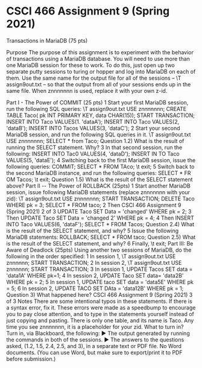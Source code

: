 # CSCI 466 Assignment 9 (Spring 2021)

Transactions in MariaDB (75 pts)


Purpose
The purpose of this assignment is to experiment with the behavior of transactions using a MariaDB database. You will need to
use more than one MariaDB session for these to work. To do this, just open up two separate putty sessions to turing or hopper and
log into MariaDB on each of them. Use the same name for the output file for all of the sessions – \T assign9out.txt – so that the
output from all of your sessions ends up in the same file. When znnnnnnn is used, replace it with your own z-id.


Part I - The Power of COMMIT (25 pts)
1 Start your first MariaDB session, run the following SQL queries:
\T assign9out.txt
USE znnnnnnn;
CREATE TABLE Taco(
pk INT PRIMARY KEY,
data CHAR(15));
START TRANSACTION;
INSERT INTO Taco
VALUES(1. 'dataA');
INSERT INTO Taco
VALUES(2, 'dataB');
INSERT INTO Tacos
VALUES(3, 'dataC');
2 Start your second MariaDB session, and run the following SQL queries in it.
\T assign9out.txt
USE znnnnnnn;
SELECT * from Taco;
Question 1.2) What is the result of running the SELECT statement. Why?
3 In that second session, run the following:
INSERT INTO Tac0 VALUES(4, 'dataD');
INSERT IN TO Taco VALUES(5, 'dataE');
4 Switching back to the first MariaDB session, issue the following queries:
COMMIT;
SELECT * FROM TAco;
\t
exit;
5 Switch back to the second MariaDB instance, and run the following queries:
SELECT * FR OM Tacos;
\t
exit;
Question 1.5) What is the result of the SELECT statement above?
Part II -- The Power of ROLLBACK (25pts)
1 Start another MariaDB session, issue following MariaDB statements (replace znnnnnnn with your zid):
\T assign9out.txt
USE znnnnnnn;
START TRANSACTION;
DELETE Taco WHERE pk = 3;
SELECT * FROM taco;
2 Then
CSCI 466 Assignment 9 (Spring 2021) 2 of 3
UPDATE Taco
SET Data = 'changed'
WHERE pk = 2;
3 Then
UPDATE Taco
SET Data = 'changed 2'
WHERE pk = 4;
4 Then
INSERT INTO Taco VALUES(6, 'dataF');
SELECT * FROM Tacos;
Question 2.4) What is the result of the SELECT statement, and why?
5 Issue the following MariaDB statements:
ROLLBACK;
SELECT * FROM taco;
Question 2.5) What is the result of the SELECT statement, and why?
6 Finally,
\t
exit;
Part III: Be Aware of Deadlock (25pts)
Using another two sessions of MariaDB, do the following in the order specified:
1 In session 1,
\T assign9out.txt
USE znnnnnn;
START TRANSACTION;
2 In session 2,
\T assign9out.txt
USE znnnnnn;
START TRANSACTION;
3 In session 1,
UPDATE Tacos
SET data = 'data1A'
WHERE pk=1;
4 In session 2,
UPDATE Taco
SET data= 'data2B'
WHERE pk = 2;
5 In session 1,
UPDATE taco
SET data = 'data5E'
WHERE pk = 5;
6 In session 2,
UPDATE TACO
SET DAta = 'data12B'
WHERE pk = 1;
Question 3) What happened here?
CSCI 466 Assignment 9 (Spring 2021) 3 of 3
Notes
There are some intentional typos in these statements. If there is a syntax error, fix it. These errors were made as a speedbump to
encourage you to pay close attention, and to type in the statements yourself instead of just copying and pasting. There is only one
table, and its name is Taco.
Any time you see znnnnnnn, it is a placeholder for your zid.
What to turn in?
Turn in, via Blackboard, the following:
▶ The output generated by running the commands in both of the sessions.
▶ The answers to the questions asked, (1.2, 1.5, 2.4, 2.5, and 3), in a separate text or PDF file. No Word documents. (You can
use Word, but make sure to export/print it to PDF before submission.)
